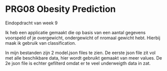 # PRG08 Obesity Prediction
Eindopdracht van week 9

Ik heb een applicatie gemaakt die op basis van een aantal gegevens voorspeld of je overgewicht, ondergewicht of nromaal gewicht hebt.
Hierbij maak ik gebruik van classification.

In mijn bestanden zijn 2 model.json files te zien.
De eerste json file zit vol met alle beschikbare data, hier wordt gebruikt gemaakt van meer values.
De 2e json file is echter gefilterd omdat er te veel underweigth data in zat.